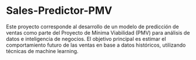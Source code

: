 # Sales-Predictor-PMV
Este proyecto corresponde al desarrollo de un modelo de predicción de ventas como parte del Proyecto de Mínima Viabilidad (PMV) para análisis de datos e inteligencia de negocios. El objetivo principal es estimar el comportamiento futuro de las ventas en base a datos históricos, utilizando técnicas de machine learning.
